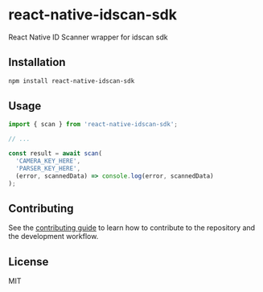 # react-native-idscan-sdk

React Native ID Scanner wrapper for idscan sdk

## Installation

```sh
npm install react-native-idscan-sdk
```

## Usage

```js
import { scan } from 'react-native-idscan-sdk';

// ...

const result = await scan(
  'CAMERA_KEY_HERE',
  'PARSER_KEY_HERE',
  (error, scannedData) => console.log(error, scannedData)
);
```

## Contributing

See the [contributing guide](CONTRIBUTING.md) to learn how to contribute to the repository and the development workflow.

## License

MIT
